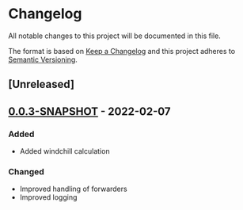 # Changelog

All notable changes to this project will be documented in this file.

The format is based on [Keep a Changelog](https://keepachangelog.com/en/1.0.0/) and this project adheres to [Semantic Versioning](https://semver.org/spec/v2.0.0.html).

## [Unreleased]

## [0.0.3-SNAPSHOT]() - 2022-02-07

### Added

- Added windchill calculation

### Changed

- Improved handling of forwarders
- Improved logging